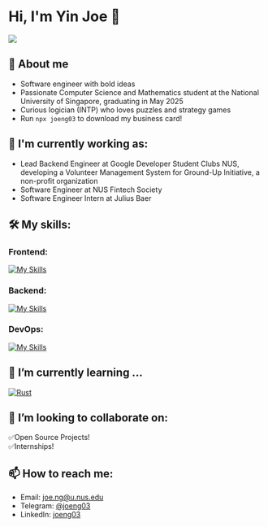 # Hi, I'm Yin Joe 🤠

![](https://komarev.com/ghpvc/?username=joeng03&color=green)

## 📖 About me

- Software engineer with bold ideas
- Passionate Computer Science and Mathematics student at the National University of Singapore, graduating in May 2025
- Curious logician (INTP) who loves puzzles and strategy games
- Run `npx joeng03` to download my business card!

## 🔭 I'm currently working as:

- Lead Backend Engineer at Google Developer Student Clubs NUS, developing a Volunteer Management System for Ground-Up Initiative, a non-profit organization
- Software Engineer at NUS Fintech Society
- Software Engineer Intern at Julius Baer

## 🛠️ My skills:

### Frontend:

[![My Skills](https://skillicons.dev/icons?i=ts,js,react,redux,graphql,mui,tailwind,html,css,jquery&perline=10&theme=light)](https://skillicons.dev)

### Backend:

[![My Skills](https://skillicons.dev/icons?i=nodejs,go,c,cpp,cs,java,py,nestjs,flask,django,rails,prisma,postgresql,mysql,mongodb,redis&perline=10&theme=light)](https://skillicons.dev)

### DevOps:

[![My Skills](https://skillicons.dev/icons?i=linux,bash,git,docker,aws,github,githubactions,gitlab,vercel,gradle,jest,selenium&perline=10&theme=light)](https://skillicons.dev)

## 🌱 I’m currently learning ...

[![Rust](https://skillicons.dev/icons?i=swift,rust,vue&perline=10)](https://skillicons.dev)

## 👯 I’m looking to collaborate on:

✅Open Source Projects!\
✅Internships!

## 📫 How to reach me:

- Email: joe.ng@u.nus.edu
- Telegram: [@joeng03](https://t.me/joeng03)
- LinkedIn: [joeng03](https://www.linkedin.com/in/joeng03/)

<!--
**joeng03/joeng03** is a ✨ _special_ ✨ repository because its `README.md` (this file) appears on your GitHub profile.

Here are some ideas to get you started:

- 🔭 I’m currently working on ...
- 🌱 I’m currently learning ...
- 👯 I’m looking to collaborate on ...
- 🤔 I’m looking for help with ...
- 💬 Ask me about ...
- 📫 How to reach me: ...
- ⚡ Fun fact: ...
-->
